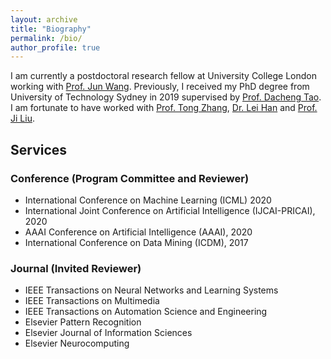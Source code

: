 ```yaml
---
layout: archive
title: "Biography"
permalink: /bio/
author_profile: true
---
```



I am currently a postdoctoral research fellow at University College London working with [Prof. Jun Wang](http://www0.cs.ucl.ac.uk/staff/Jun.Wang/). 
Previously, I received my PhD degree from University of Technology Sydney in 2019 supervised by [Prof. Dacheng Tao](https://scholar.google.com/citations?user=RwlJNLcAAAAJ&hl=en). 
I am fortunate to have worked with [Prof. Tong Zhang](http://tongzhang-ml.org/), [Dr. Lei Han](https://leihan.org/) and [Prof. Ji Liu](http://jiliu-ml.org/).   



## Services 
### Conference (Program Committee and Reviewer)

* International Conference on Machine Learning (ICML) 2020
* International Joint Conference on Artificial Intelligence (IJCAI-PRICAI), 2020
* AAAI Conference on Artificial Intelligence (AAAI), 2020
* International Conference on Data Mining (ICDM), 2017


### Journal (Invited Reviewer)
* IEEE Transactions on Neural Networks and Learning Systems
* IEEE Transactions on Multimedia
* IEEE Transactions on Automation Science and Engineering
* Elsevier Pattern Recognition
* Elsevier Journal of Information Sciences
* Elsevier Neurocomputing
